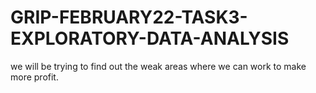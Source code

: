 # GRIP-FEBRUARY22-TASK3-EXPLORATORY-DATA-ANALYSIS
 we will be trying to find out the weak areas where we can work to make more profit.
